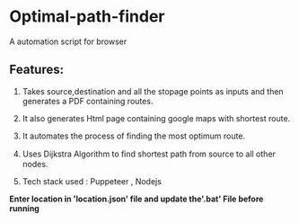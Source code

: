 # Optimal-path-finder
A automation script for browser

## Features:
1. Takes source,destination and all the stopage points as inputs and then generates a PDF containing routes.

2. It also generates Html page containing google maps with shortest route. 

3. It automates the process of finding the most optimum route.

4. Uses Dijkstra Algorithm to ﬁnd shortest path from source to all other nodes.

5. Tech stack used : Puppeteer , Nodejs

**Enter location  in 'location.json' file and update the'.bat' File before running**
